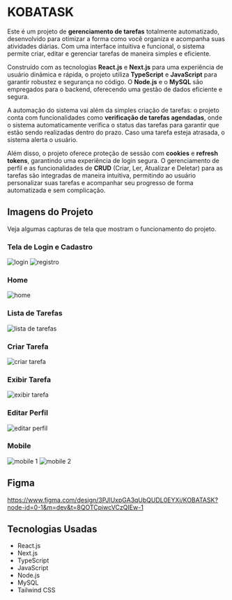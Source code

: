 # KOBATASK

Este é um projeto de **gerenciamento de tarefas** totalmente automatizado, desenvolvido para otimizar a forma como você organiza e acompanha suas atividades diárias. Com uma interface intuitiva e funcional, o sistema permite criar, editar e gerenciar tarefas de maneira simples e eficiente.

Construído com as tecnologias **React.js** e **Next.js** para uma experiência de usuário dinâmica e rápida, o projeto utiliza **TypeScript** e **JavaScript** para garantir robustez e segurança no código. O **Node.js** e o **MySQL** são empregados para o backend, oferecendo uma gestão de dados eficiente e segura.

A automação do sistema vai além da simples criação de tarefas: o projeto conta com funcionalidades como **verificação de tarefas agendadas**, onde o sistema automaticamente verifica o status das tarefas para garantir que estão sendo realizadas dentro do prazo. Caso uma tarefa esteja atrasada, o sistema alerta o usuário.

Além disso, o projeto oferece proteção de sessão com **cookies** e **refresh tokens**, garantindo uma experiência de login segura. O gerenciamento de perfil e as funcionalidades de **CRUD** (Criar, Ler, Atualizar e Deletar) para as tarefas são integradas de maneira intuitiva, permitindo ao usuário personalizar suas tarefas e acompanhar seu progresso de forma automatizada e sem complicação.

## Imagens do Projeto

Veja algumas capturas de tela que mostram o funcionamento do projeto.

### Tela de Login e Cadastro
![login](https://github.com/user-attachments/assets/f1528740-3020-4b71-a6fe-c687515ef7be)
![registro](https://github.com/user-attachments/assets/356b3265-a0c9-4741-aac6-8c93fd980bb3)

### Home
![home](https://github.com/user-attachments/assets/f419c4d1-6807-4e88-a748-dc6f80bd4cba)

### Lista de Tarefas
![lista de tarefas](https://github.com/user-attachments/assets/462a1605-cf96-4a4f-b315-a487756ff9bc)

### Criar Tarefa
![criar tarefa](https://github.com/user-attachments/assets/e56c5744-a566-4dc3-bbe7-1e930830a41e)

### Exibir Tarefa
![exibir tarefa](https://github.com/user-attachments/assets/d3601a56-5b5c-44d4-9605-b7ff5d53e80d)

### Editar Perfil
![editar perfil](https://github.com/user-attachments/assets/47c1efb7-e7ad-495f-8bd7-c5f814d92db2)

### Mobile
![mobile 1](https://github.com/user-attachments/assets/445c6687-510c-4b3d-b213-1d269f40d320)
![mobile 2](https://github.com/user-attachments/assets/04d7432a-2fa9-431f-a8ae-710fced1fd57)

## Figma

https://www.figma.com/design/3PJlUxpGA3qUbQUDL0EYXj/KOBATASK?node-id=0-1&m=dev&t=8QOTCpiwcVCzQIEw-1


## Tecnologias Usadas

- React.js
- Next.js
- TypeScript
- JavaScript
- Node.js
- MySQL
- Tailwind CSS

